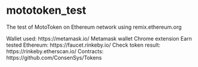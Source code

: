 # mototoken_test
The test of MotoToken on Ethereum network using remix.ethereum.org

</a>
Wallet used: https://metamask.io/ Metamask wallet Chrome extension
</a>
Earn tested Ethereum: https://faucet.rinkeby.io/
Check token result: https://rinkeby.etherscan.io/
Contracts: https://github.com/ConsenSys/Tokens
